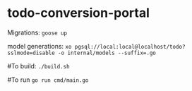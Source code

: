 # todo-conversion-portal

Migrations:
`goose up`

model generations:
`xo pgsql://local:local@localhost/todo?sslmode=disable -o internal/models --suffix=.go`


#To build:
`./build.sh`

#To run
`go run cmd/main.go`
